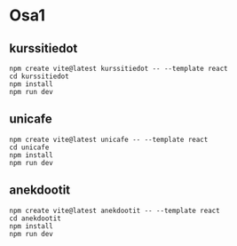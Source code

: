 
# Osa1

## kurssitiedot

```
npm create vite@latest kurssitiedot -- --template react
cd kurssitiedot
npm install
npm run dev
```

## unicafe

```
npm create vite@latest unicafe -- --template react
cd unicafe
npm install
npm run dev
```

## anekdootit

```
npm create vite@latest anekdootit -- --template react
cd anekdootit
npm install
npm run dev
```